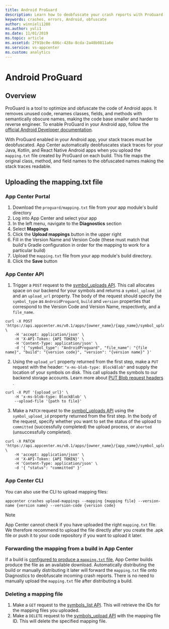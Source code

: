 ```yaml
---
title: Android ProGuard
description: Learn how to deobfuscate your crash reports with ProGuard enabled
keywords: crashes, errors, Android, obfuscate
author: winnieli1208
ms.author: yuli1
ms.date: 11/01/2019
ms.topic: article
ms.assetid: 2f91bc0e-686c-428a-8cda-2a48b0811a6e
ms.service: vs-appcenter
ms.custom: analytics
---
```


# Android ProGuard

## Overview

ProGuard is a tool to optimize and obfuscate the code of Android apps. It removes unused code, renames classes, fields, and methods with semantically obscure names, making the code base smaller and harder to reverse engineer. To enable ProGuard in your Android app, follow the [official Android Developer documentation](https://developer.android.com/studio/build/shrink-code#shrink-code).

With ProGuard enabled in your Android app, your stack traces must be deobfuscated. App Center automatically deobfuscates stack traces for your Java, Kotlin, and React Native Android apps when you upload the `mapping.txt` file created by ProGuard on each build. This file maps the original class, method, and field names to the obfuscated names making the stack traces readable.

## Uploading the mapping.txt file

### App Center Portal

1. Download the `proguard/mapping.txt` file from your app module's build directory
1. Log into App Center and select your app
1. In the left menu, navigate to the **Diagnostics** section
1. Select **Mappings**
1. Click the **Upload mappings** button in the upper right
1. Fill in the Version Name and Version Code (these must match that build's Gradle configuration in order for the mapping to work for a particular build)
1. Upload the `mapping.txt` file from your app module's build directory.
1. Click the **Save** button

### App Center API

1. Trigger a `POST` request to the [symbol_uploads API](https://openapi.appcenter.ms/#/crash/symbolUploads_create).
This call allocates space on our backend for your symbols and returns a `symbol_upload_id` and an `upload_url` property. The body of the request should specify the `symbol_type` as `AndroidProguard`, `build` and `version` properties that correspond to the Version Code and Version Name, respectively, and a `file_name`.

```shell
curl -X POST 'https://api.appcenter.ms/v0.1/apps/{owner_name}/{app_name}/symbol_uploads' \
    -H 'accept: application/json' \
    -H 'X-API-Token: {API TOKEN}' \
    -H 'Content-Type: application/json' \
    -d '{ "symbol_type": "AndroidProguard", "file_name": "{file name}", "build": "{version code}", "version": "{version name}" }'
```

2. Using the `upload_url` property returned from the first step, make a `PUT` request with the header: `"x-ms-blob-type: BlockBlob"` and supply the location of your symbols on disk.  This call uploads the symbols to our backend storage accounts. Learn more about [PUT Blob request headers ](https://docs.microsoft.com/rest/api/storageservices/put-blob#request-headers-all-blob-types).

```shell
curl -X PUT '{upload_url}' \
    -H 'x-ms-blob-type: BlockBlob' \
    --upload-file '{path to file}'
```

3. Make a `PATCH` request to  the [symbol_uploads API](https://openapi.appcenter.ms/#/crash/symbolUploads_complete) using the `symbol_upload_id` property returned from the first step. In the body of the request, specify whether you want to set the status of the upload to `committed` (successfully completed) the upload process, or `aborted` (unsuccessfully completed).

```shell
curl -X PATCH 'https://api.appcenter.ms/v0.1/apps/{owner_name}/{app_name}/symbol_uploads/{symbol_upload_id}' \
    -H 'accept: application/json' \
    -H 'X-API-Token: {API TOKEN}' \
    -H 'Content-Type: application/json' \
    -d '{ "status": "committed" }'
```

### App Center CLI

You can also use the CLI to upload mapping files:

```shell
appcenter crashes upload-mappings --mapping {mapping file} --version-name {version name} --version-code {version code}
```

> [!NOTE]
> App Center cannot check if you have uploaded the right `mapping.txt` file. We therefore recommend to upload the file directly after you create the .apk file or push it to your code repository if you want to upload it later.

### Forwarding the mapping from a build in App Center

If a build is [configured to produce a `mapping.txt` file](https://developer.android.com/studio/build/shrink-code), App Center builds produce the file as an available download. Automatically distributing the build or manually distributing it later will forward the `mapping.txt` file onto Diagnostics to deobfuscate incoming crash reports. There is no need to manually upload the `mapping.txt` file after distributing a build.

### Deleting a mapping file

1. Make a `GET` request to the [symbols_list API](https://openapi.appcenter.ms/#/crash/symbols_list). This will retrieve the IDs for the mapping files you uploaded.
2. Make a `DELETE` request to the [symbols_upload API](https://openapi.appcenter.ms/#/crash/symbolUploads_delete) with the mapping file ID. This will delete the specified mapping file.